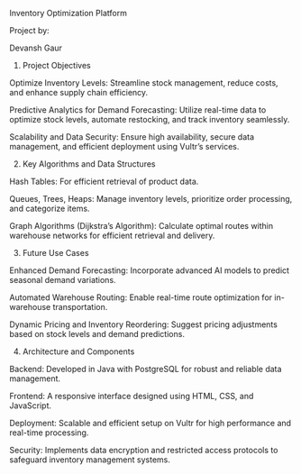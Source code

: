Inventory Optimization Platform

Project by:

Devansh Gaur

1. Project Objectives

Optimize Inventory Levels: Streamline stock management, reduce costs, and enhance supply chain efficiency.

Predictive Analytics for Demand Forecasting: Utilize real-time data to optimize stock levels, automate restocking, and track inventory seamlessly.

Scalability and Data Security: Ensure high availability, secure data management, and efficient deployment using Vultr’s services.

2. Key Algorithms and Data Structures

Hash Tables: For efficient retrieval of product data.

Queues, Trees, Heaps: Manage inventory levels, prioritize order processing, and categorize items.

Graph Algorithms (Dijkstra’s Algorithm): Calculate optimal routes within warehouse networks for efficient retrieval and delivery.

3. Future Use Cases

Enhanced Demand Forecasting: Incorporate advanced AI models to predict seasonal demand variations.

Automated Warehouse Routing: Enable real-time route optimization for in-warehouse transportation.

Dynamic Pricing and Inventory Reordering: Suggest pricing adjustments based on stock levels and demand predictions.

4. Architecture and Components

Backend: Developed in Java with PostgreSQL for robust and reliable data management.

Frontend: A responsive interface designed using HTML, CSS, and JavaScript.

Deployment: Scalable and efficient setup on Vultr for high performance and real-time processing.

Security: Implements data encryption and restricted access protocols to safeguard inventory management systems.


